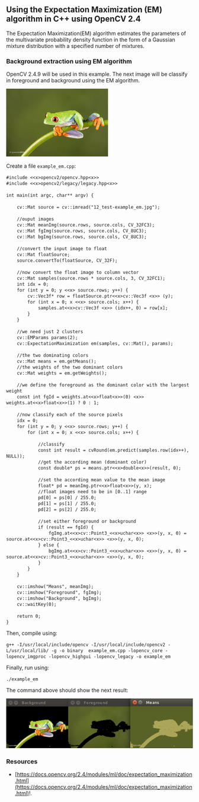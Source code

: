 
## Using the Expectation Maximization (EM) algorithm in C++ using OpenCV 2.4 ##

The Expectation Maximization(EM) algorithm estimates the parameters of the multivariate probability density function in the form of a Gaussian mixture distribution with a specified number of mixtures.

### Background extraction using EM algorithm ###

OpenCV 2.4.9 will be used in this example. The next image will be classify in foreground and background using the EM algorithm.

![image](/posts/technical/2015-02_expectation-maximization_em_algorithm_in_cpp_using_opencv_2-4/test-example_em.jpg)

Create a file ```example_em.cpp```:

```
#include <<x>opencv2/opencv.hpp<x>>
#include <<x>opencv2/legacy/legacy.hpp<x>>
    
int main(int argc, char** argv) {
    
    cv::Mat source = cv::imread("12_test-example_em.jpg");
    
    //ouput images
    cv::Mat meanImg(source.rows, source.cols, CV_32FC3);
    cv::Mat fgImg(source.rows, source.cols, CV_8UC3);
    cv::Mat bgImg(source.rows, source.cols, CV_8UC3);
    
    //convert the input image to float
    cv::Mat floatSource;
    source.convertTo(floatSource, CV_32F);
    
    //now convert the float image to column vector
    cv::Mat samples(source.rows * source.cols, 3, CV_32FC1);
    int idx = 0;
    for (int y = 0; y <<x> source.rows; y++) {
        cv::Vec3f* row = floatSource.ptr<<x>cv::Vec3f <x>> (y);
        for (int x = 0; x <<x> source.cols; x++) {
            samples.at<<x>cv::Vec3f <x>> (idx++, 0) = row[x];
        }
    }
    
    //we need just 2 clusters
    cv::EMParams params(2);
    cv::ExpectationMaximization em(samples, cv::Mat(), params);
    
    //the two dominating colors
    cv::Mat means = em.getMeans();
    //the weights of the two dominant colors
    cv::Mat weights = em.getWeights();
    
    //we define the foreground as the dominant color with the largest weight
    const int fgId = weights.at<<x>float<x>>(0) <x>> weights.at<<x>float<x>>(1) ? 0 : 1;
    
    //now classify each of the source pixels
    idx = 0;
    for (int y = 0; y <<x> source.rows; y++) {
        for (int x = 0; x <<x> source.cols; x++) {
            
            //classify
            const int result = cvRound(em.predict(samples.row(idx++), NULL));
            //get the according mean (dominant color)
            const double* ps = means.ptr<<x>double<x>>(result, 0);
            
            //set the according mean value to the mean image
            float* pd = meanImg.ptr<<x>float<x>>(y, x);
            //float images need to be in [0..1] range
            pd[0] = ps[0] / 255.0;
            pd[1] = ps[1] / 255.0;
            pd[2] = ps[2] / 255.0;
            
            //set either foreground or background
            if (result == fgId) {
                fgImg.at<<x>cv::Point3_<<x>uchar<x>> <x>>(y, x, 0) = source.at<<x>cv::Point3_<<x>uchar<x>> <x>>(y, x, 0);
            } else {
                bgImg.at<<x>cv::Point3_<<x>uchar<x>> <x>>(y, x, 0) = source.at<<x>cv::Point3_<<x>uchar<x>> <x>>(y, x, 0);
            }
        }
    }
     
    cv::imshow("Means", meanImg);
    cv::imshow("Foreground", fgImg);
    cv::imshow("Background", bgImg);
    cv::waitKey(0);
     
    return 0;
}
```

Then, compile using:

```
g++ -I/usr/local/include/opencv -I/usr/local/include/opencv2 -L/usr/local/lib/ -g -o binary  example_em.cpp -lopencv_core -lopencv_imgproc -lopencv_highgui -lopencv_legacy -o example_em
```

Finally, run using:

```
./example_em
```

The command above should show the next result:

![image](/posts/technical/2015-02_expectation-maximization_em_algorithm_in_cpp_using_opencv_2-4/result-example_em.png)

### Resources ###

- [https://docs.opencv.org/2.4/modules/ml/doc/expectation_maximization.html](https://docs.opencv.org/2.4/modules/ml/doc/expectation_maximization.html)!.

